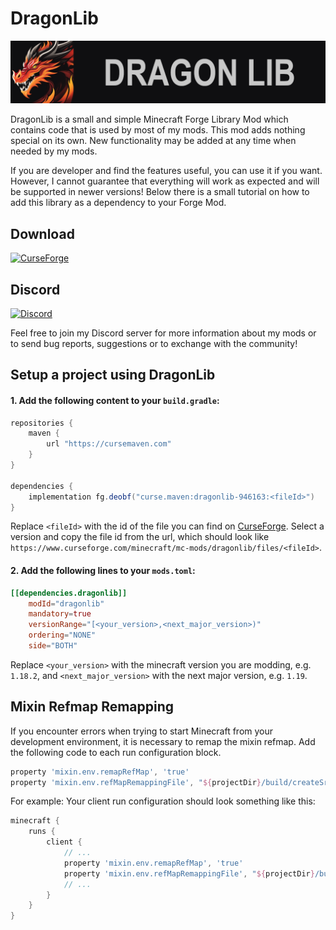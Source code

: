 # DragonLib

![Logo](https://github.com/MisterJulsen/MC-DragonLib/blob/1.18.2/src/main/resources/mod_logo.png)

DragonLib is a small and simple Minecraft Forge Library Mod which contains code that is used by most of my mods. This mod adds nothing special on its own. New functionality may be added at any time when needed by my mods.

If you are developer and find the features useful, you can use it if you want. However, I cannot guarantee that everything will work as expected and will be supported in newer versions! Below there is a small tutorial on how to add this library as a dependency to your Forge Mod.

## **Download**
[![CurseForge](https://i.imgur.com/XZYlGVF.png)](https://www.curseforge.com/minecraft/mc-mods/dragonlib)

## **Discord**
[![Discord](https://i.imgur.com/YnDoeHs.png)](https://discord.gg/AeSbNgvc7f)

Feel free to join my Discord server for more information about my mods or to send bug reports, suggestions or to exchange with the community!

## **Setup a project using DragonLib**
#### 1. Add the following content to your `build.gradle`:

```groovy
repositories {
    maven {
        url "https://cursemaven.com"
    }
}

dependencies {
    implementation fg.deobf("curse.maven:dragonlib-946163:<fileId>")
}
```
Replace `<fileId>` with the id of the file you can find on [CurseForge](https://www.curseforge.com/minecraft/mc-mods/dragonlib/files). Select a version and copy the file id from the url, which should look like `https://www.curseforge.com/minecraft/mc-mods/dragonlib/files/<fileId>`.

#### 2. Add the following lines to your `mods.toml`:
```toml
[[dependencies.dragonlib]]
    modId="dragonlib"
    mandatory=true
    versionRange="[<your_version>,<next_major_version>)"
    ordering="NONE"
    side="BOTH"
```
Replace `<your_version>` with the minecraft version you are modding, e.g. `1.18.2`, and `<next_major_version>` with the next major version, e.g. `1.19`.

## Mixin Refmap Remapping
If you encounter errors when trying to start Minecraft from your development environment, it is necessary to remap the mixin refmap. Add the following code to each run configuration block.

```groovy
property 'mixin.env.remapRefMap', 'true'
property 'mixin.env.refMapRemappingFile', "${projectDir}/build/createSrgToMcp/output.srg"
```

For example: Your client run configuration should look something like this:
```groovy
minecraft {
    runs {
        client {
            // ...
            property 'mixin.env.remapRefMap', 'true'
            property 'mixin.env.refMapRemappingFile', "${projectDir}/build/createSrgToMcp/output.srg"
            // ...
        }
    }
}
```
